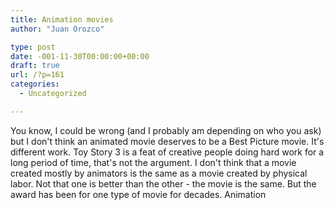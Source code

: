 ```yaml
---
title: Animation movies
author: "Juan Orozco" 

type: post
date: -001-11-30T00:00:00+00:00
draft: true
url: /?p=161
categories:
  - Uncategorized

---
```

You know, I could be wrong (and I probably am depending on who you ask) but I don't think an animated movie deserves to be a Best Picture movie. It's different work. Toy Story 3 is a feat of creative people doing hard work for a long period of time, that's not the argument. I don't think that a movie created mostly by animators is the same as a movie created by physical labor. Not that one is better than the other - the movie is the same. But the award has been for one type of movie for decades. Animation